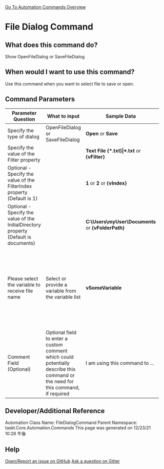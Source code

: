 <!--TITLE: File Dialog Command -->
<!-- SUBTITLE: a command in the Input Commands group. -->
[Go To Automation Commands Overview](/automation-commands.md)


# File Dialog Command


## What does this command do?
Show OpenFileDialog or SaveFileDialog


## When would I want to use this command?
Use this command when you want to select file to save or open.


## Command Parameters
| Parameter Question   	| What to input  	|  Sample Data 	| Remarks  	|
| ---                    | ---               | ---           | ---       |
|Specify the type of dialog|OpenFileDialog or SaveFileDialog|**Open** or **Save**||
|Specify the value of the Filter property||**Text File (\*.txt)\|\*.txt** or **{vFilter}**||
|Optional - Specify the value of the FilterIndex property (Default is 1)||**1** or **2** or **{vIndex}**||
|Optional - Specify the value of the InitialDirectory property (Default is documents)||**C:\Users\myUser\Documents** or **{vFolderPath}**||
|Please select the variable to receive file name|Select or provide a variable from the variable list|**vSomeVariable**|If you have enabled the setting **Create Missing Variables at Runtime** then you are not required to pre-define your variables, however, it is highly recommended.|
|Comment Field (Optional)|Optional field to enter a custom comment which could potentially describe this command or the need for this command, if required|I am using this command to ...|Optional|














## Developer/Additional Reference
Automation Class Name: FileDialogCommand
Parent Namespace: taskt.Core.Automation.Commands
This page was generated on 12/23/21 10:28 午後


## Help
[Open/Report an issue on GitHub](https://github.com/saucepleez/taskt/issues/new)
[Ask a question on Gitter](https://gitter.im/taskt-rpa/Lobby)
